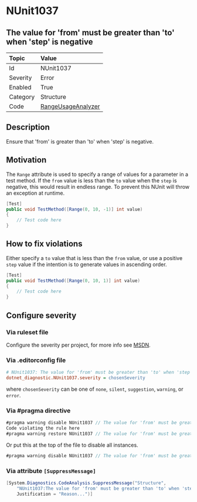 # NUnit1037

## The value for 'from' must be greater than 'to' when 'step' is negative

| Topic    | Value
| :--      | :--
| Id       | NUnit1037
| Severity | Error
| Enabled  | True
| Category | Structure
| Code     | [RangeUsageAnalyzer](https://github.com/nunit/nunit.analyzers/blob/master/src/nunit.analyzers/RangeUsage/RangeUsageAnalyzer.cs)

## Description

Ensure that 'from' is greater than 'to' when 'step' is negative.

## Motivation

The `Range` attribute is used to specify a range of values for a parameter in a test method.
If the `from` value is less than the `to` value when the `step` is negative,
this would result in endless range. To prevent this NUnit will throw an exception at runtime.

```csharp
[Test]
public void TestMethod([Range(0, 10, -1)] int value)
{
    // Test code here
}
```

## How to fix violations

Either specify a `to` value that is less than the `from` value,
or use a positive `step` value if the intention is to generate values in ascending order.

```csharp
[Test]
public void TestMethod([Range(0, 10, 1)] int value)
{
    // Test code here
}
```

<!-- start generated config severity -->
## Configure severity

### Via ruleset file

Configure the severity per project, for more info see
[MSDN](https://learn.microsoft.com/en-us/visualstudio/code-quality/using-rule-sets-to-group-code-analysis-rules?view=vs-2022).

### Via .editorconfig file

```ini
# NUnit1037: The value for 'from' must be greater than 'to' when 'step' is negative
dotnet_diagnostic.NUnit1037.severity = chosenSeverity
```

where `chosenSeverity` can be one of `none`, `silent`, `suggestion`, `warning`, or `error`.

### Via #pragma directive

```csharp
#pragma warning disable NUnit1037 // The value for 'from' must be greater than 'to' when 'step' is negative
Code violating the rule here
#pragma warning restore NUnit1037 // The value for 'from' must be greater than 'to' when 'step' is negative
```

Or put this at the top of the file to disable all instances.

```csharp
#pragma warning disable NUnit1037 // The value for 'from' must be greater than 'to' when 'step' is negative
```

### Via attribute `[SuppressMessage]`

```csharp
[System.Diagnostics.CodeAnalysis.SuppressMessage("Structure",
    "NUnit1037:The value for 'from' must be greater than 'to' when 'step' is negative",
    Justification = "Reason...")]
```
<!-- end generated config severity -->
